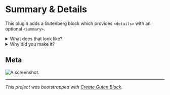 # Summary & Details

This plugin adds a Gutenberg block which provides `<details>` with an optional `<summary>`.

<details>
<summary>What does that look like?</summary>
Why, just like this!
</details>

<details>
<summary>Why did you make it?</summary>
I wanted to try making a Gutenberg block, and I read <a href="https://css-tricks.com/quick-reminder-that-details-summary-is-the-easiest-way-ever-to-make-an-accordion/">this article</a> last week.
</details>

## Meta

![A screenshot.](assets/dotorg/screenshot-1.png)

***

_This project was bootstrapped with [Create Guten Block](https://github.com/ahmadawais/create-guten-block)._

